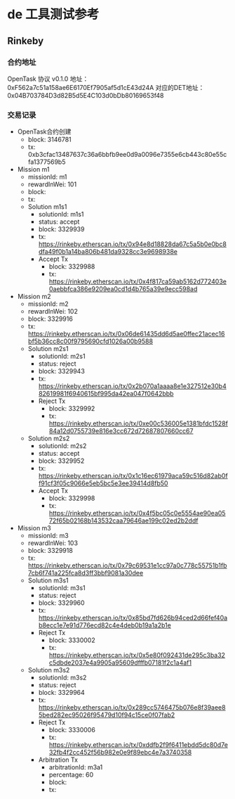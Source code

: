 # de 工具测试参考

## Rinkeby

### 合约地址
OpenTask 协议 v0.1.0 地址： 0xF562a7c51a158ae6E6170Ef7905af5d1cE43d24A
对应的DET地址：0x04B703784D3d82B5d5E4C103d0bDb80169653f48

### 交易记录

- OpenTask合约创建
  - block: 3146781
  - tx: 0xb3cfac13487637c36a6bbfb9ee0d9a0096e7355e6cb443c80e55cfa1377569b5
- Mission m1
  - missionId: m1
  - rewardInWei: 101
  - block:
  - tx:
  - Solution m1s1
    - solutionId: m1s1
    - status: accept
    - block: 3329939
    - tx: https://rinkeby.etherscan.io/tx/0x94e8d18828da67c5a5b0e0bc8dfa49f0b1a14ba806b481da9328cc3e9698938e
    - Accept Tx
      - block: 3329988
      - tx: https://rinkeby.etherscan.io/tx/0x4f817ca59ab5162d772403e0aebbfca386e9209ea0cd1d4b765a39e9ecc598ad
- Mission m2
  - missionId: m2
  - rewardInWei: 102
  - block: 3329916
  - tx: https://rinkeby.etherscan.io/tx/0x06de61435dd6d5ae0ffec21acec16bf5b36cc8c00f9795690cfd1026a00b9588
  - Solution m2s1
    - solutionId: m2s1
    - status: reject
    - block: 3329943
    - tx: https://rinkeby.etherscan.io/tx/0x2b070a1aaaa8e1e327512e30b482619981f6940615bf995da42ea047f0642bbb
    - Reject Tx
      - block: 3329992
      - tx: https://rinkeby.etherscan.io/tx/0xe00c536005e1381bfdc1528f84a12d0755739e816e3cc672d72687807660cc67
  - Solution m2s2
    - solutionId: m2s2
    - status: accept
    - block: 3329952
    - tx: https://rinkeby.etherscan.io/tx/0x1c16ec61979aca59c516d82ab0ff91cf3f05c9066e5eb5bc5e3ee39414d8fb50
    - Accept Tx
      - block: 3329998
      - tx: https://rinkeby.etherscan.io/tx/0x4f5bc05c0e5554ae90ea0572f65b02168b143532caa79646ae199c02ed2b2ddf
- Mission m3
  - missionId: m3
  - rewardInWei: 103
  - block: 3329918
  - tx: https://rinkeby.etherscan.io/tx/0x79c69531e1cc97a0c778c55751b1fb7cb6f741a225fca8d3ff3bbf9081a30dee
  - Solution m3s1
    - solutionId: m3s1
    - status: reject
    - block: 3329960
    - tx: https://rinkeby.etherscan.io/tx/0x85bd7fd626b94ced2d66fef40ab8ecc1e7e91d776ecd82c4e4deb0b19a1a2b1e
    - Reject Tx
      - block: 3330002
      - tx: https://rinkeby.etherscan.io/tx/0x5e80f092431de295c3ba32c5dbde2037e4a9905a95609dfffb07181f2c1a4af1
  - Solution m3s2
    - solutionId: m3s2
    - status: reject
    - block: 3329964
    - tx: https://rinkeby.etherscan.io/tx/0x289cc5746475b076e8f39aee85bed282ec95026f95479d10f94c15ce0f07fab2
    - Reject Tx
      - block: 3330006
      - tx: https://rinkeby.etherscan.io/tx/0xddfb2f9f6411ebdd5dc80d7e32fb4f2cc452f56b982e0e9f89ebc4e7a3740358
    - Arbitration Tx
      - arbitrationId: m3a1
      - percentage: 60
      - block:
      - tx: